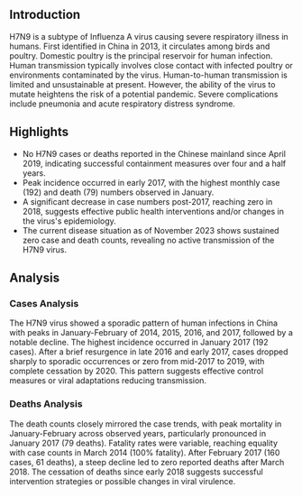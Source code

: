 ## Introduction

H7N9 is a subtype of Influenza A virus causing severe respiratory illness in humans. First identified in China in 2013, it circulates among birds and poultry. Domestic poultry is the principal reservoir for human infection. Human transmission typically involves close contact with infected poultry or environments contaminated by the virus.  Human-to-human transmission is limited and unsustainable at present. However, the ability of the virus to mutate heightens the risk of a potential pandemic. Severe complications include pneumonia and acute respiratory distress syndrome.
## Highlights

- No H7N9 cases or deaths reported in the Chinese mainland since April 2019, indicating successful containment measures over four and a half years. <br/>
- Peak incidence occurred in early 2017, with the highest monthly case (192) and death (79) numbers observed in January. <br/>
- A significant decrease in case numbers post-2017, reaching zero in 2018, suggests effective public health interventions and/or changes in the virus's epidemiology. <br/>
- The current disease situation as of November 2023 shows sustained zero case and death counts, revealing no active transmission of the H7N9 virus.
## Analysis

### Cases Analysis
The H7N9 virus showed a sporadic pattern of human infections in China with peaks in January-February of 2014, 2015, 2016, and 2017, followed by a notable decline. The highest incidence occurred in January 2017 (192 cases). After a brief resurgence in late 2016 and early 2017, cases dropped sharply to sporadic occurrences or zero from mid-2017 to 2019, with complete cessation by 2020. This pattern suggests effective control measures or viral adaptations reducing transmission.

### Deaths Analysis
The death counts closely mirrored the case trends, with peak mortality in January-February across observed years, particularly pronounced in January 2017 (79 deaths). Fatality rates were variable, reaching equality with case counts in March 2014 (100% fatality). After February 2017 (160 cases, 61 deaths), a steep decline led to zero reported deaths after March 2018. The cessation of deaths since early 2018 suggests successful intervention strategies or possible changes in viral virulence.
